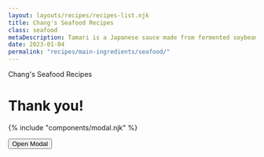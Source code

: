 ```yaml
---
layout: layouts/recipes/recipes-list.njk
title: Chang's Seafood Recipes
class: seafood
metaDescription: Tamari is a Japanese sauce made from fermented soybeans. Use ours to create authentic Asian cuisine to serve up in so many ways!
date: 2023-01-04
permalink: "recipes/main-ingredients/seafood/"
---
```

Chang's Seafood Recipes

# Thank you!

<!-- Include the modal partial -->
{% include "components/modal.njk" %}

<!-- Rest of the page content -->

<p><button class="open-modal">Open Modal</button></p>





<script>
  document.addEventListener('DOMContentLoaded', function () {
    const modal = document.querySelector('.modal');
    const modalOverlay = document.querySelector('.modal-overlay');
    const modalClose = document.querySelector('.modal-close');
    const openModalButton = document.querySelector('.open-modal');

    openModalButton.addEventListener('click', function () {
      modal.classList.add('modal-open');
      modalOverlay.style.display = 'block';
      document.body.style.overflow = 'hidden'; // Prevent scrolling when modal is open
    });

    modalClose.addEventListener('click', function () {
      modal.classList.remove('modal-open');
      modalOverlay.style.display = 'none';
      document.body.style.overflow = ''; // Restore scrolling when modal is closed
    });
  });
</script>


 